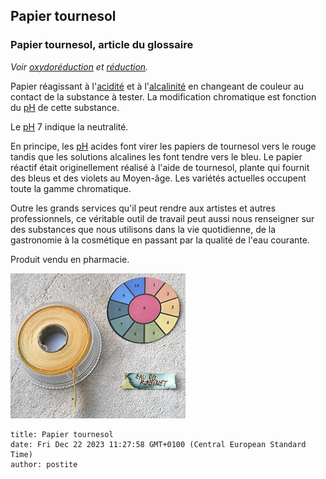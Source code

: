 ## Papier tournesol
### Papier tournesol, article du glossaire
 _Voir [oxydoréduction](papiertournesol.html#oxydoreduction) et [réduction](reductionreducteur.html)._

Papier réagissant à l'[acidité](acides.html) et à l'[alcalinité](alcali.html) en changeant de couleur au contact de la substance à tester. La modification chromatique est fonction du [pH](papiertournesol.html#ph) de cette substance.

Le [pH](papiertournesol.html#ph) 7 indique la neutralité.

En principe, les [pH](papiertournesol.html#ph) acides font virer les papiers de tournesol vers le rouge tandis que les solutions alcalines les font tendre vers le bleu. Le papier réactif était originellement réalisé à l'aide de tournesol, plante qui fournit des bleus et des violets au Moyen-âge. Les variétés actuelles occupent toute la gamme chromatique.

Outre les grands services qu'il peut rendre aux artistes et autres professionnels, ce véritable outil de travail peut aussi nous renseigner sur des substances que nous utilisons dans la vie quotidienne, de la gastronomie à la cosmétique en passant par la qualité de l'eau courante.

Produit vendu en pharmacie.

![](images/tournesolvw.jpg)


```
title: Papier tournesol
date: Fri Dec 22 2023 11:27:58 GMT+0100 (Central European Standard Time)
author: postite
```
